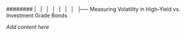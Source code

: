 ######## |   |   |   |   |   |   |   ├── Measuring Volatility in High-Yield vs. Investment Grade Bonds

*Add content here*